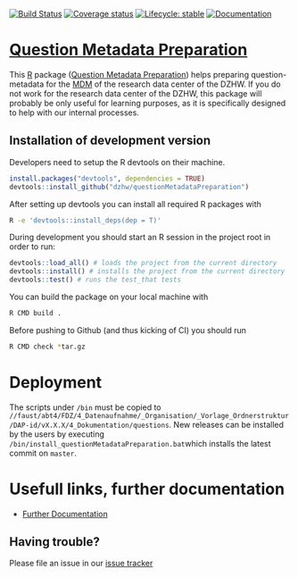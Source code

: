 
<!-- README.md is generated from README.Rmd. Please edit that file -->

<!-- badges: start -->

[![Build
Status](https://github.com/dzhw/questionMetadataPreparation/workflows/Build%20and%20Deploy/badge.svg)](https://github.com/dzhw/questionMetadataPreparation/actions)
[![Coverage
status](https://codecov.io/github/dzhw/questionMetadataPreparation/branch/master/graph/badge.svg)](https://codecov.io/github/dzhw/questionMetadataPreparation?branch=master)
[![Lifecycle:
stable](https://img.shields.io/badge/lifecycle-stable-brightgreen.svg)](https://www.tidyverse.org/lifecycle/#stable)
[![Documentation](https://img.shields.io/badge/documentation--brightgreen)](https://github.com/dzhw/FDZ_Allgemein/wiki/Fragen-2.0)
<!-- badges: end -->

# [Question Metadata Preparation](https://dzhw.github.io/questionMetadataPreparation/)

This [R](https://www.r-project.org/about.html) package ([Question
Metadata
Preparation](https://dzhw.github.io/questionMetadataPreparation/)) helps
preparing question-metadata for the [MDM](https://metadata.fdz.dzhw.eu)
of the research data center of the DZHW. If you do not work for the
research data center of the DZHW, this package will probably be only
useful for learning purposes, as it is specifically designed to help
with our internal processes.

## Installation of development version

Developers need to setup the R devtools on their machine.

``` r
install.packages("devtools", dependencies = TRUE)
devtools::install_github("dzhw/questionMetadataPreparation")
```

After setting up devtools you can install all required R packages with

``` bash
R -e 'devtools::install_deps(dep = T)'
```

During development you should start an R session in the project root in
order to run:

``` r
devtools::load_all() # loads the project from the current directory
devtools::install() # installs the project from the current directory
devtools::test() # runs the test_that tests
```

You can build the package on your local machine with

``` bash
R CMD build .
```

Before pushing to Github (and thus kicking of CI) you should run

``` bash
R CMD check *tar.gz
```

# Deployment

The scripts under `/bin` must be copied to
`//faust/abt4/FDZ/4_Datenaufnahme/_Organisation/_Vorlage_Ordnerstruktur/DAP-id/vX.X.X/4_Dokumentation/questions`.
New releases can be installed by the users by executing
`/bin/install_questionMetadataPreparation.bat`which installs the latest
commit on `master`.

# Usefull links, further documentation

  - [Further
    Documentation](https://github.com/dzhw/FDZ_Allgemein/wiki/Fragen-2.0)

## Having trouble?

Please file an issue in our [issue
tracker](https://github.com/dzhw/metadatamanagement/issues)

